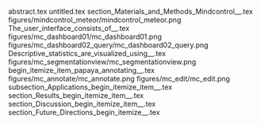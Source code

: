 abstract.tex
untitled.tex
section_Materials_and_Methods_Mindcontrol__.tex
figures/mindcontrol_meteor/mindcontrol_meteor.png
The_user_interface_consists_of__.tex
figures/mc_dashboard01/mc_dashboard01.png
figures/mc_dashboard02_query/mc_dashboard02_query.png
Descriptive_statistics_are_visualized_using__.tex
figures/mc_segmentationview/mc_segmentationview.png
begin_itemize_item_papaya_annotating__.tex
figures/mc_annotate/mc_annotate.png
figures/mc_edit/mc_edit.png
subsection_Applications_begin_itemize_item__.tex
section_Results_begin_itemize_item__.tex
section_Discussion_begin_itemize_item__.tex
section_Future_Directions_begin_itemize__.tex